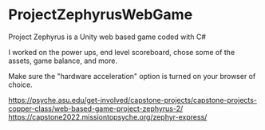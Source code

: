 # ProjectZephyrusWebGame
Project Zephyrus is a Unity web based game coded with C#

I worked on the power ups, end level scoreboard, chose some of the assets, game balance, and more.

Make sure the "hardware acceleration" option is turned on your browser of choice.

https://psyche.asu.edu/get-involved/capstone-projects/capstone-projects-copper-class/web-based-game-project-zephyrus-2/
https://capstone2022.missiontopsyche.org/zephyr-express/
